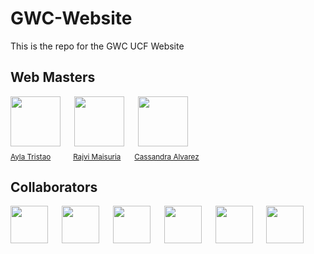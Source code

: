 # GWC-Website
This is the repo for the GWC UCF Website
## Web Masters
<div>
  <img src="https://github.com/Ayla-T.png" width="80px;"/>
  &emsp;
  <img src="https://github.com/rmai21.png" width="80px;"/>
  &emsp;
  <img src="https://github.com/ca764763.png" width="80px;"/>
  &emsp;
  <br />
  <sub><a href="https://github.com/Ayla-T">Ayla Tristao</a></sub>
  &emsp;&emsp;
  <sub><a href="https://github.com/rmai21">Rajvi Maisuria</a></sub>
  &emsp;
  <sub><a href="https://github.com/ca764763">Cassandra Alvarez</a></sub>
</div>



## Collaborators
<a href="https://github.com/alysonfranco"><img src="https://github.com/alysonfranco.png" width="60px;"/></a>
&emsp;
<a href="https://github.com/Amy621"><img src="https://github.com/Amy621.png" width="60px;"/></a>
&emsp;
<a href="https://github.com/Annabel-S"><img src="https://github.com/Annabel-S.png" width="60px;"/></a>
&emsp;
<a href="https://github.com/beeinkks"><img src="https://github.com/beeinkks.png" width="60px;"/></a>
&emsp;
<a href="https://github.com/cal-1103"><img src="https://github.com/cal-1103.png" width="60px;"/></a>
&emsp;
<a href="https://github.com/codedbypolina"><img src="https://github.com/codedbypolina.png" width="60px;"/></a>



